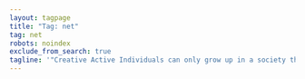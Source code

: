 ```yaml
---
layout: tagpage
title: "Tag: net"
tag: net
robots: noindex
exclude_from_search: true
tagline: '"Creative Active Individuals can only grow up in a society that emphasizes learning instead of teaching." - Chris Alexander'
---
```

